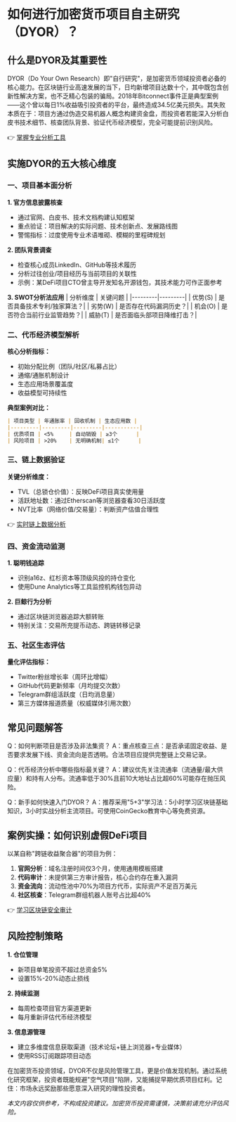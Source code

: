 # 如何进行加密货币项目自主研究（DYOR）？

## 什么是DYOR及其重要性

DYOR（Do Your Own Research）即"自行研究"，是加密货币领域投资者必备的核心能力。在区块链行业高速发展的当下，日均新增项目达数十个，其中既包含创新性解决方案，也不乏精心包装的骗局。2018年Bitconnect事件正是典型案例——这个曾以每日1%收益吸引投资者的平台，最终造成34.5亿美元损失。其失败本质在于：项目方通过伪造交易机器人概念构建资金盘，而投资者若能深入分析白皮书技术细节、核查团队背景、验证代币经济模型，完全可能提前识别风险。

👉 [掌握专业分析工具](https://bit.ly/okx_welcome)

## 实施DYOR的五大核心维度

### 一、项目基本面分析

**1. 官方信息披露核查**
- 通过官网、白皮书、技术文档构建认知框架
- 重点验证：项目解决的实际问题、技术创新点、发展路线图
- 警惕指标：过度使用专业术语堆砌、模糊的里程碑规划

**2. 团队背景调查**
- 检查核心成员LinkedIn、GitHub等技术履历
- 分析过往创业/项目经历与当前项目的关联性
- 示例：某DeFi项目CTO曾主导开发知名开源钱包，其技术能力可作正面参考

**3. SWOT分析法应用**
| 分析维度 | 关键问题 |
|---------|---------|
| 优势(S) | 是否具备技术专利/独家算法？|
| 劣势(W) | 是否存在代码漏洞历史？|
| 机会(O) | 是否符合当前行业监管趋势？|
| 威胁(T) | 是否面临头部项目降维打击？|

### 二、代币经济模型解析

**核心分析指标：**
- 初始分配比例（团队/社区/私募占比）
- 通缩/通胀机制设计
- 生态应用场景覆盖度
- 收益模型可持续性

**典型案例对比：**
```markdown
| 项目类型 | 年通胀率 | 回收机制 | 生态应用数 |
|---------|---------|---------|-----------|
| 优质项目 | <5%     | 自动销毁 | ≥3个      |
| 风险项目 | >20%    | 无明确机制| ≤1个      |
```

### 三、链上数据验证

**关键分析维度：**
- TVL（总锁仓价值）：反映DeFi项目真实使用量
- 活跃地址数：通过Etherscan等浏览器查看30日活跃度
- NVT比率（网络价值/交易量）：判断资产估值合理性

👉 [实时链上数据分析](https://bit.ly/okx_welcome)

### 四、资金流动监测

**1. 聪明钱追踪**
- 识别a16z、红杉资本等顶级风投的持仓变化
- 使用Dune Analytics等工具监控机构钱包异动

**2. 巨鲸行为分析**
- 通过区块链浏览器追踪大额转账
- 特别关注：交易所充提币动态、跨链转移记录

### 五、社区生态评估

**量化评估指标：**
- Twitter粉丝增长率（周环比增幅）
- GitHub代码更新频率（月均提交次数）
- Telegram群组活跃度（日均消息量）
- 第三方媒体报道质量（权威媒体引用次数）

## 常见问题解答

Q：如何判断项目是否涉及非法集资？
A：重点核查三点：是否承诺固定收益、是否要求发展下线、资金流向是否透明。合法项目应提供完整链上交易记录。

Q：代币经济分析中哪些指标最关键？
A：建议优先关注流通率（流通量/最大供应量）和持有人分布。流通率低于30%且前10大地址占比超60%可能存在抛压风险。

Q：新手如何快速入门DYOR？
A：推荐采用"5+3"学习法：5小时学习区块链基础知识，3小时实战分析主流项目。可使用CoinGecko教育中心等免费资源。

## 案例实操：如何识别虚假DeFi项目

以某自称"跨链收益聚合器"的项目为例：
1. **官网分析**：域名注册时间仅3个月，使用通用模板搭建
2. **代码审计**：未提供第三方审计报告，核心合约存在重入漏洞
3. **资金流向**：流动性池中70%为项目方代币，实际资产不足百万美元
4. **社区核查**：Telegram群组机器人账号占比超40%

👉 [学习区块链安全审计](https://bit.ly/okx_welcome)

## 风险控制策略

**1. 仓位管理**
- 新项目单笔投资不超过总资金5%
- 设置15%-20%动态止损线

**2. 持续监测**
- 每周检查项目官方渠道更新
- 每月重新评估代币经济模型

**3. 信息源管理**
- 建立多维度信息获取渠道（技术论坛+链上浏览器+专业媒体）
- 使用RSS订阅跟踪项目动态

在加密货币投资领域，DYOR不仅是风险管理工具，更是价值发现机制。通过系统化研究框架，投资者既能规避"空气项目"陷阱，又能捕捉早期优质项目红利。记住：市场永远奖励那些愿意深入研究的理性投资者。

*本文内容仅供参考，不构成投资建议。加密货币投资需谨慎，决策前请充分评估风险。*